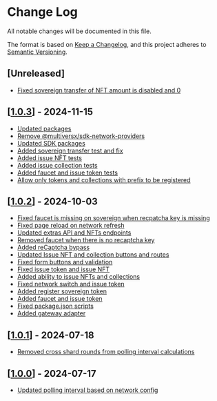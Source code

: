 # Change Log

All notable changes will be documented in this file.

The format is based on [Keep a Changelog](https://keepachangelog.com/en/1.0.0/),
and this project adheres to [Semantic Versioning](https://semver.org/spec/v2.0.0.html).

## [Unreleased]

- [Fixed sovereign transfer of NFT amount is disabled and 0](https://github.com/multiversx/mx-lite-wallet-dapp/pull/66)

## [[1.0.3](https://github.com/multiversx/mx-lite-wallet-dapp/pull/65)] - 2024-11-15

- [Updated packages](https://github.com/multiversx/mx-lite-wallet-dapp/pull/64)
- [Remove @multiversx/sdk-network-providers](https://github.com/multiversx/mx-lite-wallet-dapp/pull/63)
- [Updated SDK packages](https://github.com/multiversx/mx-lite-wallet-dapp/pull/62)
- [Added sovereign transfer test and fix](https://github.com/multiversx/mx-lite-wallet-dapp/pull/61)
- [Added issue NFT tests](https://github.com/multiversx/mx-lite-wallet-dapp/pull/60)
- [Added issue collection tests](https://github.com/multiversx/mx-lite-wallet-dapp/pull/59)
- [Added faucet and issue token tests](https://github.com/multiversx/mx-lite-wallet-dapp/pull/58)
- [Allow only tokens and collections with prefix to be registered](https://github.com/multiversx/mx-lite-wallet-dapp/pull/56)

## [[1.0.2](https://github.com/multiversx/mx-lite-wallet-dapp/pull/54)] - 2024-10-03

- [Fixed faucet is missing on sovereign when recpatcha key is missing](https://github.com/multiversx/mx-lite-wallet-dapp/pull/55)
- [Fixed page reload on network refresh](https://github.com/multiversx/mx-lite-wallet-dapp/pull/53)
- [Updated extras API and NFTs endpoints](https://github.com/multiversx/mx-wallet-dapp/pull/52)
- [Removed faucet when there is no recaptcha key](https://github.com/multiversx/mx-wallet-dapp/pull/51)
- [Added reCaptcha bypass](https://github.com/multiversx/mx-wallet-dapp/pull/49)
- [Updated Issue NFT and collection buttons and routes](https://github.com/multiversx/mx-wallet-dapp/pull/48)
- [Fixed form buttons and validation](https://github.com/multiversx/mx-wallet-dapp/pull/47)
- [Fixed issue token and issue NFT](https://github.com/multiversx/mx-wallet-dapp/pull/46)
- [Added ability to issue NFTs and collections](https://github.com/multiversx/mx-wallet-dapp/pull/45)
- [Fixed network switch and issue token](https://github.com/multiversx/mx-lite-wallet-dapp/pull/44)
- [Added register sovereign token](https://github.com/multiversx/mx-wallet-dapp/pull/43)
- [Added faucet and issue token](https://github.com/multiversx/mx-wallet-dapp/pull/41)
- [Fixed package.json scripts](https://github.com/multiversx/mx-wallet-dapp/pull/39)
- [Added gateway adapter](https://github.com/multiversx/mx-wallet-dapp/pull/35)

## [[1.0.1](https://github.com/multiversx/mx-lite-wallet-dapp/pull/34)] - 2024-07-18

- [Removed cross shard rounds from polling interval calculations](https://github.com/multiversx/mx-wallet-dapp/pull/34)

## [[1.0.0](https://github.com/multiversx/mx-lite-wallet-dapp/pull/33)] - 2024-07-17

- [Updated polling interval based on network config](https://github.com/multiversx/mx-wallet-dapp/pull/33)
